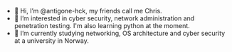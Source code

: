 - 👋 Hi, I’m @antigone-hck, my friends call me Chris.
- 👀 I’m interested in cyber security, network administration and penetration testing. I'm also learning python at the moment.
- 🌱 I’m currently studying networking, OS architecture and cyber security at a university in Norway.

<!---
antigone-hck/antigone-hck is a ✨ special ✨ repository because its `README.md` (this file) appears on your GitHub profile.
You can click the Preview link to take a look at your changes.
--->
